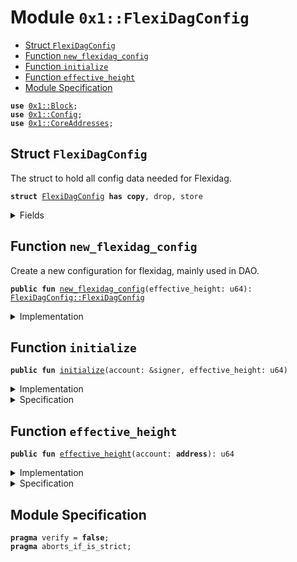 
<a name="0x1_FlexiDagConfig"></a>

# Module `0x1::FlexiDagConfig`



-  [Struct `FlexiDagConfig`](#0x1_FlexiDagConfig_FlexiDagConfig)
-  [Function `new_flexidag_config`](#0x1_FlexiDagConfig_new_flexidag_config)
-  [Function `initialize`](#0x1_FlexiDagConfig_initialize)
-  [Function `effective_height`](#0x1_FlexiDagConfig_effective_height)
-  [Module Specification](#@Module_Specification_0)


<pre><code><b>use</b> <a href="Block.md#0x1_Block">0x1::Block</a>;
<b>use</b> <a href="Config.md#0x1_Config">0x1::Config</a>;
<b>use</b> <a href="CoreAddresses.md#0x1_CoreAddresses">0x1::CoreAddresses</a>;
</code></pre>



<a name="0x1_FlexiDagConfig_FlexiDagConfig"></a>

## Struct `FlexiDagConfig`

The struct to hold all config data needed for Flexidag.


<pre><code><b>struct</b> <a href="FlexiDagConfig.md#0x1_FlexiDagConfig">FlexiDagConfig</a> <b>has</b> <b>copy</b>, drop, store
</code></pre>



<details>
<summary>Fields</summary>


<dl>
<dt>
<code>effective_height: u64</code>
</dt>
<dd>

</dd>
</dl>


</details>

<a name="0x1_FlexiDagConfig_new_flexidag_config"></a>

## Function `new_flexidag_config`

Create a new configuration for flexidag, mainly used in DAO.


<pre><code><b>public</b> <b>fun</b> <a href="FlexiDagConfig.md#0x1_FlexiDagConfig_new_flexidag_config">new_flexidag_config</a>(effective_height: u64): <a href="FlexiDagConfig.md#0x1_FlexiDagConfig_FlexiDagConfig">FlexiDagConfig::FlexiDagConfig</a>
</code></pre>



<details>
<summary>Implementation</summary>


<pre><code><b>public</b> <b>fun</b> <a href="FlexiDagConfig.md#0x1_FlexiDagConfig_new_flexidag_config">new_flexidag_config</a>(effective_height: u64): <a href="FlexiDagConfig.md#0x1_FlexiDagConfig">FlexiDagConfig</a> {
    <a href="FlexiDagConfig.md#0x1_FlexiDagConfig">FlexiDagConfig</a> {
        effective_height,
    }
}
</code></pre>



</details>

<a name="0x1_FlexiDagConfig_initialize"></a>

## Function `initialize`



<pre><code><b>public</b> <b>fun</b> <a href="FlexiDagConfig.md#0x1_FlexiDagConfig_initialize">initialize</a>(account: &signer, effective_height: u64)
</code></pre>



<details>
<summary>Implementation</summary>


<pre><code><b>public</b> <b>fun</b> <a href="FlexiDagConfig.md#0x1_FlexiDagConfig_initialize">initialize</a>(account: &signer, effective_height: u64) {
    <a href="CoreAddresses.md#0x1_CoreAddresses_assert_genesis_address">CoreAddresses::assert_genesis_address</a>(account);
    <a href="Config.md#0x1_Config_publish_new_config">Config::publish_new_config</a>&lt;<a href="FlexiDagConfig.md#0x1_FlexiDagConfig">FlexiDagConfig</a>&gt;(account, <a href="FlexiDagConfig.md#0x1_FlexiDagConfig_new_flexidag_config">new_flexidag_config</a>(effective_height));
    <a href="Block.md#0x1_Block_initialize_blockmetadata_v2">Block::initialize_blockmetadata_v2</a>(account);
}
</code></pre>



</details>

<details>
<summary>Specification</summary>



<pre><code><b>aborts_if</b> <a href="Signer.md#0x1_Signer_address_of">Signer::address_of</a>(account) != <a href="CoreAddresses.md#0x1_CoreAddresses_GENESIS_ADDRESS">CoreAddresses::GENESIS_ADDRESS</a>();
<b>aborts_if</b> <b>exists</b>&lt;<a href="Config.md#0x1_Config_Config">Config::Config</a>&lt;<a href="FlexiDagConfig.md#0x1_FlexiDagConfig">FlexiDagConfig</a>&gt;&gt;(<a href="Signer.md#0x1_Signer_address_of">Signer::address_of</a>(account));
<b>aborts_if</b> <b>exists</b>&lt;<a href="Config.md#0x1_Config_ModifyConfigCapabilityHolder">Config::ModifyConfigCapabilityHolder</a>&lt;<a href="FlexiDagConfig.md#0x1_FlexiDagConfig">FlexiDagConfig</a>&gt;&gt;(<a href="Signer.md#0x1_Signer_address_of">Signer::address_of</a>(account));
<b>ensures</b> <b>exists</b>&lt;<a href="Config.md#0x1_Config_Config">Config::Config</a>&lt;<a href="FlexiDagConfig.md#0x1_FlexiDagConfig">FlexiDagConfig</a>&gt;&gt;(<a href="Signer.md#0x1_Signer_address_of">Signer::address_of</a>(account));
<b>ensures</b>
    <b>exists</b>&lt;<a href="Config.md#0x1_Config_ModifyConfigCapabilityHolder">Config::ModifyConfigCapabilityHolder</a>&lt;<a href="FlexiDagConfig.md#0x1_FlexiDagConfig">FlexiDagConfig</a>&gt;&gt;(
        <a href="Signer.md#0x1_Signer_address_of">Signer::address_of</a>(account),
    );
</code></pre>



</details>

<a name="0x1_FlexiDagConfig_effective_height"></a>

## Function `effective_height`



<pre><code><b>public</b> <b>fun</b> <a href="FlexiDagConfig.md#0x1_FlexiDagConfig_effective_height">effective_height</a>(account: <b>address</b>): u64
</code></pre>



<details>
<summary>Implementation</summary>


<pre><code><b>public</b> <b>fun</b> <a href="FlexiDagConfig.md#0x1_FlexiDagConfig_effective_height">effective_height</a>(account: <b>address</b>): u64 {
    <b>let</b> flexi_dag_config = <a href="Config.md#0x1_Config_get_by_address">Config::get_by_address</a>&lt;<a href="FlexiDagConfig.md#0x1_FlexiDagConfig">FlexiDagConfig</a>&gt;(account);
    flexi_dag_config.effective_height
}
</code></pre>



</details>

<details>
<summary>Specification</summary>



<pre><code><b>include</b> <a href="Config.md#0x1_Config_AbortsIfConfigNotExist">Config::AbortsIfConfigNotExist</a>&lt;<a href="FlexiDagConfig.md#0x1_FlexiDagConfig">FlexiDagConfig</a>&gt; { addr: account };
</code></pre>



</details>

<a name="@Module_Specification_0"></a>

## Module Specification



<pre><code><b>pragma</b> verify = <b>false</b>;
<b>pragma</b> aborts_if_is_strict;
</code></pre>
